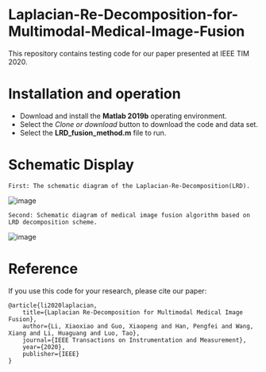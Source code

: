 # Laplacian-Re-Decomposition-for-Multimodal-Medical-Image-Fusion
This repository contains testing code for our paper presented at IEEE TIM 2020.

# Installation and operation

* Download and install the **Matlab 2019b** operating environment.
* Select the *Clone or download* button to download the code and data set.
* Select the **LRD_fusion_method.m** file to run.

# Schematic Display

    First: The schematic diagram of the Laplacian-Re-Decomposition(LRD).
![image](https://github.com/MDLW/Medical-Image-Fusion-Laplacian-Re-Decomposition-for-Multimodal-Medical-Image-Fusion/blob/master/Schematic_Diagram/Fig1.png)
  
    Second: Schematic diagram of medical image fusion algorithm based on LRD decomposition scheme.
![image](https://github.com/MDLW/Medical-Image-Fusion-Laplacian-Re-Decomposition-for-Multimodal-Medical-Image-Fusion/blob/master/Schematic_Diagram/Fig2.png)

# Reference

If you use this code for your research, please cite our paper:

    @article{li2020laplacian,
        title={Laplacian Re-Decomposition for Multimodal Medical Image Fusion},
        author={Li, Xiaoxiao and Guo, Xiaopeng and Han, Pengfei and Wang, Xiang and Li, Huaguang and Luo, Tao},
        journal={IEEE Transactions on Instrumentation and Measurement},
        year={2020},
        publisher={IEEE}
    }


